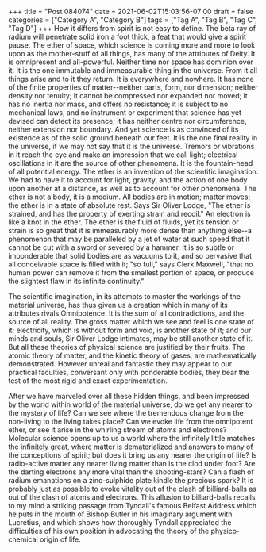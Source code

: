 +++
title = "Post 084074"
date = 2021-06-02T15:03:56-07:00
draft = false
categories = ["Category A", "Category B"]
tags = ["Tag A", "Tag B", "Tag C", "Tag D"]
+++
How it differs from spirit is not easy to define. The beta ray of radium will penetrate solid iron a foot thick, a feat that would give a spirit pause. The ether of space, which science is coming more and more to look upon as the mother-stuff of all things, has many of the attributes of Deity. It is omnipresent and all-powerful. Neither time nor space has dominion over it. It is the one immutable and immeasurable thing in the universe. From it all things arise and to it they return. It is everywhere and nowhere. It has none of the finite properties of matter--neither parts, form, nor dimension; neither density nor tenuity; it cannot be compressed nor expanded nor moved; it has no inertia nor mass, and offers no resistance; it is subject to no mechanical laws, and no instrument or experiment that science has yet devised can detect its presence; it has neither centre nor circumference, neither extension nor boundary. And yet science is as convinced of its existence as of the solid ground beneath our feet. It is the one final reality in the universe, if we may not say that it is the universe. Tremors or vibrations in it reach the eye and make an impression that we call light; electrical oscillations in it are the source of other phenomena. It is the fountain-head of all potential energy. The ether is an invention of the scientific imagination. We had to have it to account for light, gravity, and the action of one body upon another at a distance, as well as to account for other phenomena. The ether is not a body, it is a medium. All bodies are in motion; matter moves; the ether is in a state of absolute rest. Says Sir Oliver Lodge, "The ether is strained, and has the property of exerting strain and recoil." An electron is like a knot in the ether. The ether is the fluid of fluids, yet its tension or strain is so great that it is immeasurably more dense than anything else--a phenomenon that may be paralleled by a jet of water at such speed that it cannot be cut with a sword or severed by a hammer. It is so subtle or imponderable that solid bodies are as vacuums to it, and so pervasive that all conceivable space is filled with it; "so full," says Clerk Maxwell, "that no human power can remove it from the smallest portion of space, or produce the slightest flaw in its infinite continuity."

The scientific imagination, in its attempts to master the workings of the material universe, has thus given us a creation which in many of its attributes rivals Omnipotence. It is the sum of all contradictions, and the source of all reality. The gross matter which we see and feel is one state of it; electricity, which is without form and void, is another state of it; and our minds and souls, Sir Oliver Lodge intimates, may be still another state of it. But all these theories of physical science are justified by their fruits. The atomic theory of matter, and the kinetic theory of gases, are mathematically demonstrated. However unreal and fantastic they may appear to our practical faculties, conversant only with ponderable bodies, they bear the test of the most rigid and exact experimentation.

After we have marveled over all these hidden things, and been impressed by the world within world of the material universe, do we get any nearer to the mystery of life? Can we see where the tremendous change from the non-living to the living takes place? Can we evoke life from the omnipotent ether, or see it arise in the whirling stream of atoms and electrons? Molecular science opens up to us a world where the infinitely little matches the infinitely great, where matter is dematerialized and answers to many of the conceptions of spirit; but does it bring us any nearer the origin of life? Is radio-active matter any nearer living matter than is the clod under foot? Are the darting electrons any more vital than the shooting-stars? Can a flash of radium emanations on a zinc-sulphide plate kindle the precious spark? It is probably just as possible to evoke vitality out of the clash of billiard-balls as out of the clash of atoms and electrons. This allusion to billiard-balls recalls to my mind a striking passage from Tyndall's famous Belfast Address which he puts in the mouth of Bishop Butler in his imaginary argument with Lucretius, and which shows how thoroughly Tyndall appreciated the difficulties of his own position in advocating the theory of the physico-chemical origin of life.
